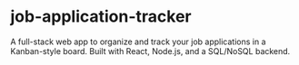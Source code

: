 # job-application-tracker
A full-stack web app to organize and track your job applications in a Kanban-style board. Built with React, Node.js, and a SQL/NoSQL backend.
